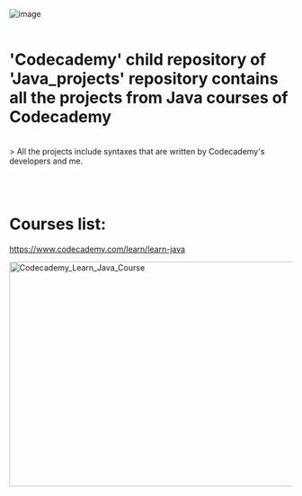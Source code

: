 ![image](https://user-images.githubusercontent.com/82598726/175787466-fa586927-e7b0-4159-a6f6-fa3975aa2379.png)
<br><br>

# 'Codecademy' child repository of 'Java_projects' repository contains all the projects from Java courses of Codecademy
<br>
> All the projects include syntaxes that are written by Codecademy's developers and me.

<br><br>


# Courses list:

https://www.codecademy.com/learn/learn-java

<a type="button" title="Codecademy_Learn_Java_Course" href="https://www.codecademy.com/learn/learn-java" target="_blank" data-CodecademyLearnJavaCourseButt="CodecademyLearnJavaCourseButt_data"><img src="https://github.com/phuongtrieu97coder/Java_projects/assets/82598726/07cc870f-7e23-4019-b59f-4daa1047bd45" alt="Codecademy_Learn_Java_Course" width="600px" height="400px"></a>






